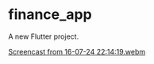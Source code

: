 # finance_app

A new Flutter project.


[Screencast from 16-07-24 22:14:19.webm](https://github.com/user-attachments/assets/9ec97062-1c85-4097-9045-678655c4f162)
